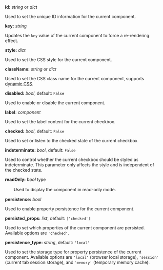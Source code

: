 **id:** *string* or *dict*

   Used to set the unique ID information for the current component.

**key:** *string*

   Updates the `key` value of the current component to force a re-rendering effect.

**style:** *dict*

   Used to set the CSS style for the current component.

**className:** *string* or *dict*

   Used to set the CSS class name for the current component, supports [dynamic CSS](/advanced-classname).

**disabled:** *bool*, default: `False`

   Used to enable or disable the current component.

**label:** *component*

   Used to set the label content for the current checkbox.

**checked:** *bool*, default: `False`

   Used to set or listen to the checked state of the current checkbox.

**indeterminate:** *bool*, default: `False`

   Used to control whether the current checkbox should be styled as indeterminate. This parameter only affects the style and is independent of the checked state.

**readOnly:** *bool* type

　　Used to display the component in read-only mode.

**persistence:** *bool*

   Used to enable property persistence for the current component.

**persisted_props:** *list*, default: `['checked']`

   Used to set which properties of the current component are persisted. Available options are `'checked'`.

**persistence_type:** *string*, default: `'local'`

   Used to set the storage type for property persistence of the current component. Available options are `'local'` (browser local storage), `'session'` (current tab session storage), and `'memory'` (temporary memory cache).